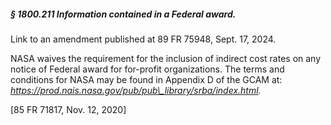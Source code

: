 ##### § 1800.211 Information contained in a Federal award. #####

Link to an amendment published at 89 FR 75948, Sept. 17, 2024.

NASA waives the requirement for the inclusion of indirect cost rates on any notice of Federal award for for-profit organizations. The terms and conditions for NASA may be found in Appendix D of the GCAM at: *https://prod.nais.nasa.gov/pub/pub\_library/srba/index.html.*

[85 FR 71817, Nov. 12, 2020]